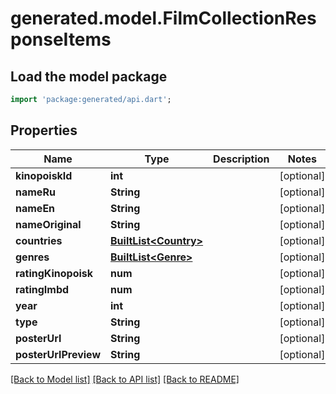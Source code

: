 # generated.model.FilmCollectionResponseItems

## Load the model package
```dart
import 'package:generated/api.dart';
```

## Properties
Name | Type | Description | Notes
------------ | ------------- | ------------- | -------------
**kinopoiskId** | **int** |  | [optional] 
**nameRu** | **String** |  | [optional] 
**nameEn** | **String** |  | [optional] 
**nameOriginal** | **String** |  | [optional] 
**countries** | [**BuiltList&lt;Country&gt;**](Country.md) |  | [optional] 
**genres** | [**BuiltList&lt;Genre&gt;**](Genre.md) |  | [optional] 
**ratingKinopoisk** | **num** |  | [optional] 
**ratingImbd** | **num** |  | [optional] 
**year** | **int** |  | [optional] 
**type** | **String** |  | [optional] 
**posterUrl** | **String** |  | [optional] 
**posterUrlPreview** | **String** |  | [optional] 

[[Back to Model list]](../README.md#documentation-for-models) [[Back to API list]](../README.md#documentation-for-api-endpoints) [[Back to README]](../README.md)


